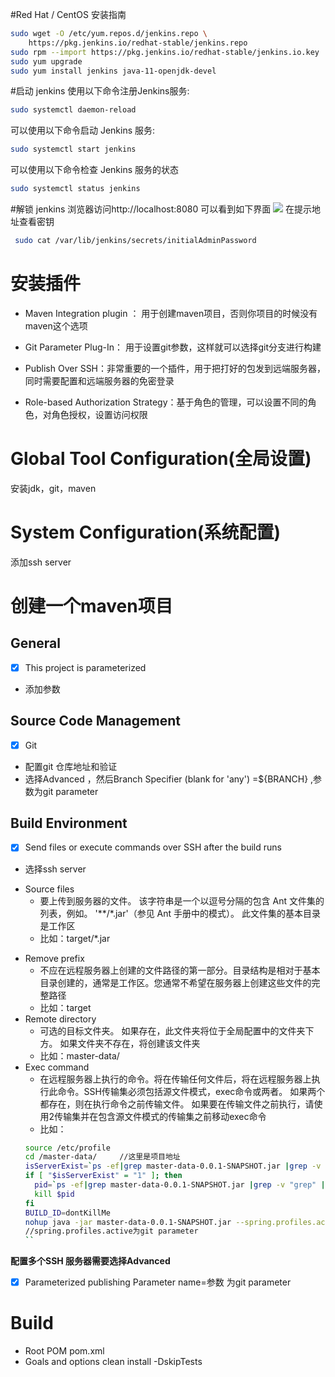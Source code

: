 #Red Hat / CentOS 安装指南
```bash
sudo wget -O /etc/yum.repos.d/jenkins.repo \
    https://pkg.jenkins.io/redhat-stable/jenkins.repo
sudo rpm --import https://pkg.jenkins.io/redhat-stable/jenkins.io.key
sudo yum upgrade
sudo yum install jenkins java-11-openjdk-devel
```
#启动 jenkins
使用以下命令注册Jenkins服务:
```bash
sudo systemctl daemon-reload
```
可以使用以下命令启动 Jenkins 服务:
```bash
sudo systemctl start jenkins
```
可以使用以下命令检查 Jenkins 服务的状态
```bash
sudo systemctl status jenkins
```
#解锁 jenkins
浏览器访问http://localhost:8080 可以看到如下界面
![](https://www.jenkins.io/doc/book/resources/tutorials/setup-jenkins-01-unlock-jenkins-page.jpg)
在提示地址查看密钥
```bash
 sudo cat /var/lib/jenkins/secrets/initialAdminPassword
```
# 安装插件
- Maven Integration plugin ： 用于创建maven项目，否则你项目的时候没有maven这个选项
  
-  Git Parameter Plug-In： 用于设置git参数，这样就可以选择git分支进行构建
  
-  Publish Over SSH：非常重要的一个插件，用于把打好的包发到远端服务器，同时需要配置和远端服务器的免密登录
  
-  Role-based Authorization Strategy：基于角色的管理，可以设置不同的角色，对角色授权，设置访问权限
# Global Tool Configuration(全局设置) 
安装jdk，git，maven
# System Configuration(系统配置)
添加ssh server
# 创建一个maven项目
## General
- [x] This project is parameterized 
- 添加参数
## Source Code Management
- [x] Git
- 配置git 仓库地址和验证
- 选择Advanced ，然后Branch Specifier (blank for 'any')
=${BRANCH} ,参数为git parameter
## Build Environment
- [x] Send files or execute commands over SSH after the build runs
- 选择ssh server
+ Source files 
  +  要上传到服务器的文件。 该字符串是一个以逗号分隔的包含 Ant 文件集的列表，例如。 '**/*.jar'（参见 Ant 手册中的模式）。 
  此文件集的基本目录是工作区
  + 比如：target/*.jar
- Remove prefix 
  - 不应在远程服务器上创建的文件路径的第一部分。目录结构是相对于基本目录创建的，通常是工作区。您通常不希望在服务器上创建这些文件的完整路径
  - 比如：target
- Remote directory
  - 可选的目标文件夹。 如果存在，此文件夹将位于全局配置中的文件夹下方。 如果文件夹不存在，将创建该文件夹
  - 比如：master-data/
- Exec command
  - 在远程服务器上执行的命令。将在传输任何文件后，将在远程服务器上执行此命令。SSH传输集必须包括源文件模式，exec命令或两者。 
  如果两个都存在，则在执行命令之前传输文件。 如果要在传输文件之前执行，请使用2传输集并在包含源文件模式的传输集之前移动exec命令
  - 比如：
  ```bash
  source /etc/profile 
  cd /master-data/     //这里是项目地址
  isServerExist=`ps -ef|grep master-data-0.0.1-SNAPSHOT.jar |grep -v "grep"|wc -l`    
  if [ "$isServerExist" = "1" ]; then
  	pid=`ps -ef|grep master-data-0.0.1-SNAPSHOT.jar |grep -v "grep" | awk '{print $2}'`
  	kill $pid
  fi
  BUILD_ID=dontKillMe
  nohup java -jar master-data-0.0.1-SNAPSHOT.jar --spring.profiles.active=${spring.profiles.active}  > /dev/null 2>&1 & 
  //spring.profiles.active为git parameter
  ``
****配置多个SSH 服务器需要选择Advanced****
- [x] Parameterized publishing Parameter name=参数 为git parameter

# Build 
- Root POM  pom.xml
- Goals and options  clean install -DskipTests

 
 



